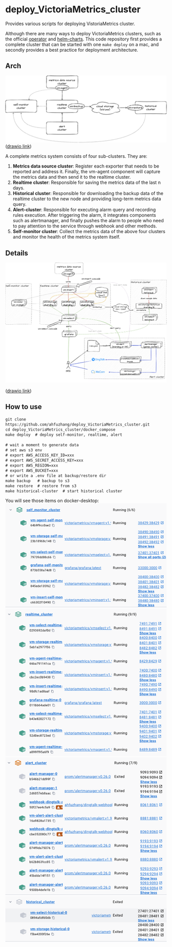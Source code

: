 # deploy_VictoriaMetrics_cluster
Provides various scripts for deploying VistoriaMetrics cluster.


Although there are many ways to deploy VictoriaMetrics clusters, such as the official [operator](https://github.com/VictoriaMetrics/operator) and [helm-charts](https://github.com/VictoriaMetrics/helm-charts). This code repository first provides a complete cluster that can be started with one `make deploy` on a mac, and secondly provides a best practice for deployment architecture.

## Arch

![](docs/vm-clusters.drawio.png)
([drawio link](https://drive.google.com/file/d/1QeSYKjv_fyaESiJPTSZLGU3O0G2gVrT3/view?usp=sharing))

A complete metrics system consists of four sub-clusters. They are:
  1. **Metrics data source cluster**: Register each exporter that needs to be reported and address it. Finally, the vm-agent component will capture the metrics data and then send it to the realtime cluster.
  2. **Realtime cluster**: Responsible for saving the metrics data of the last n days.
  3. **Historical cluster**: Responsible for downloading the backup data of the realtime cluster to the new node and providing long-term metrics data query.
  4. **Alert-cluster**: Responsible for executing alarm query and recording rules execution. After triggering the alarm, it integrates components such as alertmanager, and finally pushes the alarm to people who need to pay attention to the service through webhook and other methods.
  5. **Self-monitor cluster**: Collect the metrics data of the above four clusters and monitor the health of the metrics system itself.

## Details

![](docs/vm-cluster-details.drawio.png)

([drawio link](https://drive.google.com/file/d/1vK99nejzfi8NWoQhE1n9ysWdw4-NQju9/view?usp=sharing))

## How to use
```shell
git clone https://github.com/ahfuzhang/deploy_VictoriaMetrics_cluster.git
cd deploy_VictoriaMetrics_cluster/docker_compose
make deploy  # deploy self-monitor, realtime, alert

# wait a moment to generate data
# set aws s3 env
# export AWS_ACCESS_KEY_ID=xxx
# export AWS_SECRET_ACCESS_KEY=xxx
# export AWS_REGION=xxx
# export AWS_BUCKET=xxx
# or write a .env file at backup/restore dir
make backup   # backup to s3
make restore  # restore from s3
make historical-cluster  # start historical cluster
```
You will see those items on docker-desktop:
![](docs/docker-desktop-self-monitor-cluster.png)
![](docs/docker-desktop-realtime-cluster.png)
![](docs/docker-desktop-alert-cluster.png)
![](docs/docker-desktop-historical-cluster.png)
